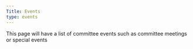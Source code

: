 ```yaml
---
Title: Events
type: events
---
```


This page will have a list of committee events such as committee meetings or special events
